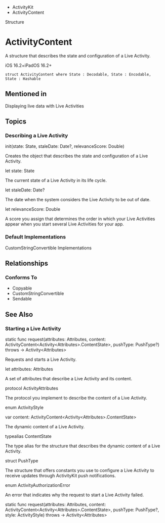 

- ActivityKit
-  ActivityContent 

Structure

# ActivityContent

A structure that describes the state and configuration of a Live Activity.

iOS 16.2+iPadOS 16.2+

``` source
struct ActivityContent where State : Decodable, State : Encodable, State : Hashable
```

## Mentioned in 

Displaying live data with Live Activities

## Topics

### Describing a Live Activity

init(state: State, staleDate: Date?, relevanceScore: Double)

Creates the object that describes the state and configuration of a Live Activity.

let state: State

The current state of a Live Activity in its life cycle.

let staleDate: Date?

The date when the system considers the Live Activity to be out of date.

let relevanceScore: Double

A score you assign that determines the order in which your Live Activities appear when you start several Live Activities for your app.

### Default Implementations

CustomStringConvertible Implementations

## Relationships

### Conforms To

- Copyable
- CustomStringConvertible
- Sendable

## See Also

### Starting a Live Activity

static func request(attributes: Attributes, content: ActivityContent&lt;Activity&lt;Attributes>.ContentState>, pushType: PushType?) throws -> Activity&lt;Attributes>

Requests and starts a Live Activity.

let attributes: Attributes

A set of attributes that describe a Live Activity and its content.

protocol ActivityAttributes

The protocol you implement to describe the content of a Live Activity.

enum ActivityStyle

var content: ActivityContent&lt;Activity&lt;Attributes>.ContentState>

The dynamic content of a Live Activity.

typealias ContentState

The type alias for the structure that describes the dynamic content of a Live Activity.

struct PushType

The structure that offers constants you use to configure a Live Activity to receive updates through ActivityKit push notifications.

enum ActivityAuthorizationError

An error that indicates why the request to start a Live Activity failed.

static func request(attributes: Attributes, content: ActivityContent&lt;Activity&lt;Attributes>.ContentState>, pushType: PushType?, style: ActivityStyle) throws -> Activity&lt;Attributes>


